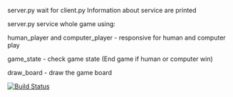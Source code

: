 server.py wait for client.py Information about service are printed

server.py service whole game using:

human_player and computer_player - responsive for human and computer play

game_state - check game state (End game if human or computer win)

draw_board - draw the game board

[![Build Status](https://travis-ci.org/bartlomiejszozda/Lab_3.svg?branch=master)](https://travis-ci.org/bartlomiejszozda/Lab_3)


